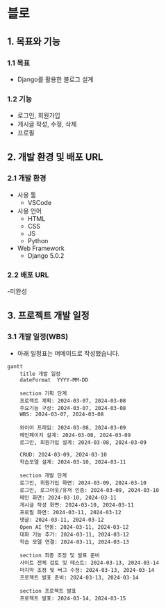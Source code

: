 # 블로

## 1. 목표와 기능

### 1.1 목표

- Django를 활용한 블로그 설계

### 1.2 기능

- 로그인, 회원가입
- 게시글 작성, 수정, 삭제
- 프로필

## 2. 개발 환경 및 배포 URL

### 2.1 개발 환경
- 사용 툴
    - VSCode
- 사용 언어
    - HTML
    - CSS
    - JS
    - Python
- Web Framework
    - Django 5.0.2

### 2.2 배포 URL
-미완성

## 3. 프로젝트 개발 일정

### 3.1 개발 일정(WBS)
* 아래 일정표는 머메이드로 작성했습니다.
```mermaid
gantt
    title 개발 일정
    dateFormat  YYYY-MM-DD

    section 기획 단계
    프로젝트 계획: 2024-03-07, 2024-03-08
    주요기능 구상: 2024-03-07, 2024-03-08
    WBS: 2024-03-07, 2024-03-08

    와이어 프레임: 2024-03-08, 2024-03-09
    메인페이지 설계: 2024-03-08, 2024-03-09
    로그인, 회원가입 설계: 2024-03-08, 2024-03-09

    CRUD: 2024-03-09, 2024-03-10
    학습모델 설계: 2024-03-10, 2024-03-11

    section 개발 단계
    로그인, 회원가입 화면: 2024-03-09, 2024-03-10
    로그인, 로그아웃/유저 인증: 2024-03-09, 2024-03-10
    메인 화면: 2024-03-10, 2024-03-11
    게시글 작성 화면: 2024-03-10, 2024-03-11
    프로필 화면: 2024-03-11, 2024-03-12
    댓글: 2024-03-11, 2024-03-12
    Open AI 연동: 2024-03-11, 2024-03-12
    대화 기능 추가: 2024-03-11, 2024-03-12
    학습 모델 연결: 2024-03-11, 2024-03-13
 
    section 최종 조정 및 발표 준비
    사이트 전체 검토 및 테스트: 2024-03-13, 2024-03-14
    마지막 조정 및 버그 수정: 2024-03-13, 2024-03-14
    프로젝트 발표 준비: 2024-03-13, 2024-03-14

    section 프로젝트 발표
    프로젝트 발표: 2024-03-14, 2024-03-15
```